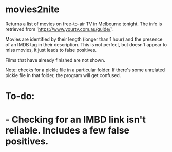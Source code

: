 # movies2nite

Returns a list of movies on free-to-air TV in Melbourne tonight.
The info is retrieved from 'https://www.yourtv.com.au/guide/'.

Movies are identified by their length (longer than 1 hour) and the 
presence of an IMDB tag in their description. This is not perfect, 
but doesn't appear to miss movies, it just leads to false positives.

Films that have already finished are not shown.

Note: checks for a pickle file in a particular folder. If there's some
unrelated pickle file in that folder, the program will get confused.

# To-do:
# - Checking for an IMBD link isn't reliable. Includes a few false positives.

